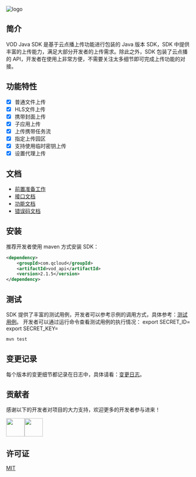 ![logo](https://main.qcloudimg.com/raw/83708ee18544f80d54c99c6b8ad358fe.jpg)
## 简介
VOD Java SDK 是基于云点播上传功能进行包装的 Java 版本 SDK，SDK 中提供丰富的上传能力，满足大部分开发者的上传需求。除此之外，SDK 包装了云点播的 API，开发者在使用上非常方便，不需要关注太多细节即可完成上传功能的对接。

## 功能特性
* [x] 普通文件上传
* [x] HLS文件上传
* [x] 携带封面上传
* [x] 子应用上传
* [x] 上传携带任务流
* [x] 指定上传园区
* [x] 支持使用临时密钥上传
* [x] 设置代理上传

## 文档
- [前置准备工作](https://cloud.tencent.com/document/product/266/9759#.E5.89.8D.E6.8F.90.E6.9D.A1.E4.BB.B6)
- [接口文档](https://cloud.tencent.com/document/product/266/10276#.E6.8E.A5.E5.8F.A3.E6.8F.8F.E8.BF.B0)
- [功能文档](https://cloud.tencent.com/document/product/266/10276#.E7.AE.80.E5.8D.95.E4.B8.8A.E4.BC.A0)
- [错误码文档](https://cloud.tencent.com/document/product/266/10276#.E9.94.99.E8.AF.AF.E7.A0.81.E8.A1.A8)

## 安装
推荐开发者使用 maven 方式安装 SDK：
```xml
<dependency>
    <groupId>com.qcloud</groupId>
    <artifactId>vod_api</artifactId>
    <version>2.1.5</version>
</dependency>
```

## 测试
SDK 提供了丰富的测试用例，开发者可以参考示例的调用方式，具体参考：[测试用例](https://github.com/tencentyun/vod-java-sdk/blob/master/src/test/java/com/qcloud/vod/VodUploadClientTest.java)。
开发者可以通过运行命令查看测试用例的执行情况：
export SECRET_ID=
export SECRET_KEY=
```xml
mvn test
```

## 变更记录
每个版本的变更细节都记录在日志中，具体请看：[变更日志](https://github.com/tencentyun/vod-java-sdk/releases)。

## 贡献者
感谢以下的开发者对项目的大力支持，欢迎更多的开发者参与进来！

<a href="https://github.com/xujianguo"><img width=50 height=50 src="https://avatars1.githubusercontent.com/u/7297536?s=60&v=4" /></a><a href="https://github.com/soulhdb"><img width=50 height=50 src="https://avatars3.githubusercontent.com/u/5770953?s=60&v=4" /></a>

## 许可证
[MIT](https://github.com/tencentyun/vod-java-sdk/blob/master/LICENSE)
